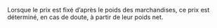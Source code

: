 Lorsque le prix est fixé d’après le poids des marchandises, ce prix est déterminé, en
cas de doute, à partir de leur poids net.